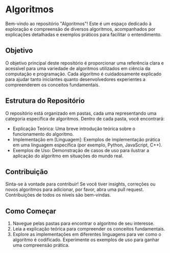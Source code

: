 # Algoritmos 

Bem-vindo ao repositório "Algoritmos"! Este é um espaço dedicado à exploração e compreensão de diversos algoritmos, acompanhados por explicações detalhadas e exemplos práticos para facilitar o entendimento.

## Objetivo

O objetivo principal deste repositório é proporcionar uma referência clara e acessível para uma variedade de algoritmos utilizados em ciência da computação e programação. Cada algoritmo é cuidadosamente explicado para ajudar tanto iniciantes quanto desenvolvedores experientes a compreenderem os conceitos fundamentais.

## Estrutura do Repositório

O repositório está organizado em pastas, cada uma representando uma categoria específica de algoritmos. Dentro de cada pasta, você encontrará:

- Explicação Teórica: Uma breve introdução teórica sobre o funcionamento do algoritmo.
- Implementação em [Linguagem]: Exemplos de implementação prática em uma linguagem específica (por exemplo, Python, JavaScript, C++).
- Exemplos de Uso: Demonstração de casos de uso para ilustrar a aplicação do algoritmo em situações do mundo real.

## Contribuição

Sinta-se à vontade para contribuir! Se você tiver insights, correções ou novos algoritmos para adicionar, por favor, abra uma pull request. Contribuições de todos os níveis são bem-vindas.

## Como Começar

1. Navegue pelas pastas para encontrar o algoritmo de seu interesse.
2. Leia a explicação teórica para compreender os conceitos fundamentais.
3. Explore as implementações em diferentes linguagens para ver como o algoritmo é codificado.
   Experimente os exemplos de uso para ganhar uma compreensão prática.
